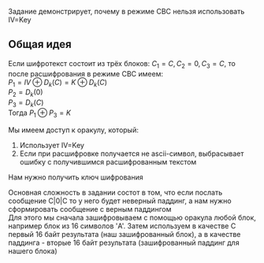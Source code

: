 Задание демонстрирует, почему в режиме CBC нельзя использовать IV=Key

## Общая идея  
Если шифротекст состоит из трёх блоков: $C_1 = C, C_2 = 0, C_3 = C$, то после расшифрования в режиме CBC имеем:  
$P_1 = IV \oplus D_k(C) = K \oplus D_k(C)$  
$P_2 =  D_k(0)$  
$P_3 = D_k(C)$  
Тогда $P_1 \oplus  P_3 = K$  

Мы имеем доступ к оракулу, который:
1. Использует IV=Key
2. Если при расшифровке получается не ascii-символ, выбрасывает ошибку с получившимся расшифрованным текстом

Нам нужно получить ключ шифрования  


Основная сложность в задании состот в том, что если послать сообщение C|0|C то у него будет неверный паддинг, а нам нужно сформировать сообщение с верным паддингом  
Для этого мы сначала зашифровываем с помощью оракула любой блок, например блок из 16 символов 'A'. 
Затем используем в качестве C первый 16 байт результата (наш зашифрованный блок), а в качестве паддинга - вторые 16 байт результата (зашифрованный паддинг для нашего блока)

